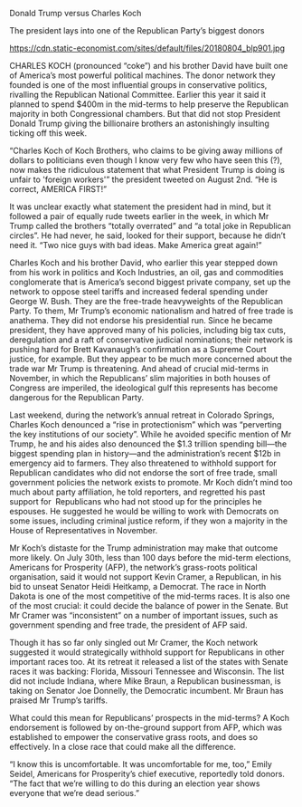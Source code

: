 Donald Trump versus Charles Koch

The president lays into one of the Republican Party’s biggest donors

https://cdn.static-economist.com/sites/default/files/20180804_blp901.jpg

CHARLES KOCH (pronounced “coke”) and his brother David have built one of America’s most powerful political machines. The donor network they founded is one of the most influential groups in conservative politics, rivalling the Republican National Committee. Earlier this year it said it planned to spend $400m in the mid-terms to help preserve the Republican majority in both Congressional chambers. But that did not stop President Donald Trump giving the billionaire brothers an astonishingly insulting ticking off this week.

“Charles Koch of Koch Brothers, who claims to be giving away millions of dollars to politicians even though I know very few who have seen this (?), now makes the ridiculous statement that what President Trump is doing is unfair to 'foreign workers'” the president tweeted on August 2nd. “He is correct, AMERICA FIRST!”

It was unclear exactly what statement the president had in mind, but it followed a pair of equally rude tweets earlier in the week, in which Mr Trump called the brothers “totally overrated” and “a total joke in Republican circles”. He had never, he said, looked for their support, because he didn’t need it. “Two nice guys with bad ideas. Make America great again!”

Charles Koch and his brother David, who earlier this year stepped down from his work in politics and Koch Industries, an oil, gas and commodities conglomerate that is America’s second biggest private company, set up the network to oppose steel tariffs and increased federal spending under George W. Bush. They are the free-trade heavyweights of the Republican Party. To them, Mr Trump’s economic nationalism and hatred of free trade is anathema. They did not endorse his presidential run. Since he became president, they have approved many of his policies, including big tax cuts, deregulation and a raft of conservative judicial nominations; their network is pushing hard for Brett Kavanaugh’s confirmation as a Supreme Court justice, for example. But they appear to be much more concerned about the trade war Mr Trump is threatening. And ahead of crucial mid-terms in November, in which the Republicans’ slim majorities in both houses of Congress are imperiled, the ideological gulf this represents has become dangerous for the Republican Party.

Last weekend, during the network’s annual retreat in Colorado Springs, Charles Koch denounced a “rise in protectionism” which was “perverting the key institutions of our society”. While he avoided specific mention of Mr Trump, he and his aides also denounced the $1.3 trillion spending bill—the biggest spending plan in history—and the administration’s recent $12b in emergency aid to farmers. They also threatened to withhold support for Republican candidates who did not endorse the sort of free trade, small government policies the network exists to promote. Mr Koch didn’t mind too much about party affiliation, he told reporters, and regretted his past support for  Republicans who had not stood up for the principles he espouses. He suggested he would be willing to work with Democrats on some issues, including criminal justice reform, if they won a majority in the House of Representatives in November.

Mr Koch’s distaste for the Trump administration may make that outcome more likely. On July 30th, less than 100 days before the mid-term elections, Americans for Prosperity (AFP), the network’s grass-roots political organisation, said it would not support Kevin Cramer, a Republican, in his bid to unseat Senator Heidi Heitkamp, a Democrat. The race in North Dakota is one of the most competitive of the mid-terms races. It is also one of the most crucial: it could decide the balance of power in the Senate. But Mr Cramer was “inconsistent” on a number of important issues, such as government spending and free trade, the president of AFP said.

Though it has so far only singled out Mr Cramer, the Koch network suggested it would strategically withhold support for Republicans in other important races too. At its retreat it released a list of the states with Senate races it was backing: Florida, Missouri Tennessee and Wisconsin. The list did not include Indiana, where Mike Braun, a Republican businessman, is taking on Senator Joe Donnelly, the Democratic incumbent. Mr Braun has praised Mr Trump’s tariffs. 

What could this mean for Republicans’ prospects in the mid-terms? A Koch endorsement is followed by on-the-ground support from AFP, which was established to empower the conservative grass roots, and does so effectively. In a close race that could make all the difference. 

“I know this is uncomfortable. It was uncomfortable for me, too,” Emily Seidel, Americans for Prosperity’s chief executive, reportedly told donors. “The fact that we’re willing to do this during an election year shows everyone that we’re dead serious.”